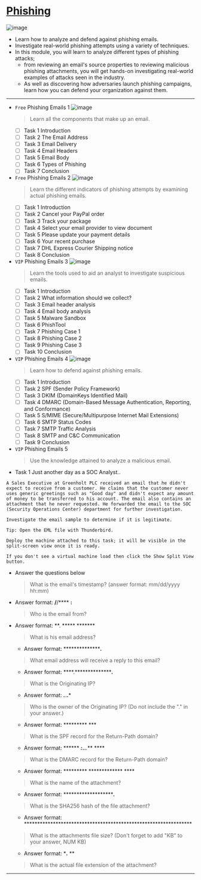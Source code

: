# [Phishing](https://tryhackme.com/module/phishing)
![image](https://user-images.githubusercontent.com/51442719/173157840-45a9a943-6748-4432-a33c-101d15604f60.png)
- Learn how to analyze and defend against phishing emails. 
- Investigate real-world phishing attempts using a variety of techniques.
- In this module, you will learn to analyze different types of phishing attacks; 
  - from reviewing an email's source properties to reviewing malicious phishing attachments, you will get hands-on investigating real-world examples of attacks seen in the industry. 
  - As well as discovering how adversaries launch phishing campaigns, learn how you can defend your organization against them.

---

- `Free` Phishing Emails 1
![image](https://user-images.githubusercontent.com/51442719/173158384-f2de0dbe-0397-49db-bfa0-133f30d28b4c.png)
  > Learn all the components that make up an email.
    - [ ] Task 1  Introduction
    - [ ] Task 2  The Email Address
    - [ ] Task 3  Email Delivery
    - [ ] Task 4  Email Headers
    - [ ] Task 5  Email Body
    - [ ] Task 6  Types of Phishing
    - [ ] Task 7  Conclusion

- `Free` Phishing Emails 2
![image](https://user-images.githubusercontent.com/51442719/173158384-f2de0dbe-0397-49db-bfa0-133f30d28b4c.png)
  > Learn the different indicators of phishing attempts by examining actual phishing emails.
    - [ ] Task 1  Introduction
    - [ ] Task 2  Cancel your PayPal order
    - [ ] Task 3  Track your package
    - [ ] Task 4  Select your email provider to view document
    - [ ] Task 5  Please update your payment details
    - [ ] Task 6  Your recent purchase
    - [ ] Task 7  DHL Express Courier Shipping notice
    - [ ] Task 8  Conclusion

- `VIP` Phishing Emails 3
![image](https://user-images.githubusercontent.com/51442719/173158384-f2de0dbe-0397-49db-bfa0-133f30d28b4c.png)
  > Learn the tools used to aid an analyst to investigate suspicious emails.
    - [ ] Task 1  Introduction
    - [ ] Task 2  What information should we collect?
    - [ ] Task 3  Email header analysis
    - [ ] Task 4  Email body analysis
    - [ ] Task 5  Malware Sandbox
    - [ ] Task 6  PhishTool
    - [ ] Task 7  Phishing Case 1
    - [ ] Task 8  Phishing Case 2
    - [ ] Task 9  Phishing Case 3
    - [ ] Task 10  Conclusion

- `VIP` Phishing Emails 4
![image](https://user-images.githubusercontent.com/51442719/173158384-f2de0dbe-0397-49db-bfa0-133f30d28b4c.png)
  > Learn how to defend against phishing emails.
    - [ ] Task 1  Introduction
    - [ ] Task 2  SPF (Sender Policy Framework)
    - [ ] Task 3  DKIM (DomainKeys Identified Mail)
    - [ ] Task 4  DMARC (Domain-Based Message Authentication, Reporting, and Conformance)
    - [ ] Task 5  S/MIME (Secure/Multipurpose Internet Mail Extensions)
    - [ ] Task 6  SMTP Status Codes
    - [ ] Task 7  SMTP Traffic Analysis
    - [ ] Task 8  SMTP and C&C Communication
    - [ ] Task 9  Conclusion

- `VIP` Phishing Emails 5
  > Use the knowledge attained to analyze a malicious email.
- Task 1  Just another day as a SOC Analyst..
```
A Sales Executive at Greenholt PLC received an email that he didn't expect to receive from a customer. He claims that the customer never uses generic greetings such as "Good day" and didn't expect any amount of money to be transferred to his account. The email also contains an attachment that he never requested. He forwarded the email to the SOC (Security Operations Center) department for further investigation. 

Investigate the email sample to determine if it is legitimate. 

Tip: Open the EML file with Thunderbird. 

Deploy the machine attached to this task; it will be visible in the split-screen view once it is ready.

If you don't see a virtual machine load then click the Show Split View button.
```


- Answer the questions below
  > What is the email's timestamp? (answer format: mm/dd/yyyy hh:mm)
- Answer format: **/**/**** **:**
  > Who is the email from?

- Answer format: **. ***** *******
  > What is his email address?
    - Answer format: *****************.***
  > What email address will receive a reply to this email? 
    - Answer format: ****.*****************.***
  > What is the Originating IP?
    - Answer format: ***.***.**.***
  > Who is the owner of the Originating IP? (Do not include the "." in your answer.)
    - Answer format: ********* ***
  > What is the SPF record for the Return-Path domain?
    - Answer format: ****** *******:***.**********.*******.*** ****
  > What is the DMARC record for the Return-Path domain?
    - Answer format: ********* ************* ****
  > What is the name of the attachment?
    - Answer format: **********************.***
  > What is the SHA256 hash of the file attachment?
    - Answer format: ****************************************************************
  > What is the attachments file size? (Don't forget to add "KB" to your answer, NUM KB)
    - Answer format: ***.** **
  > What is the actual file extension of the attachment?


---

